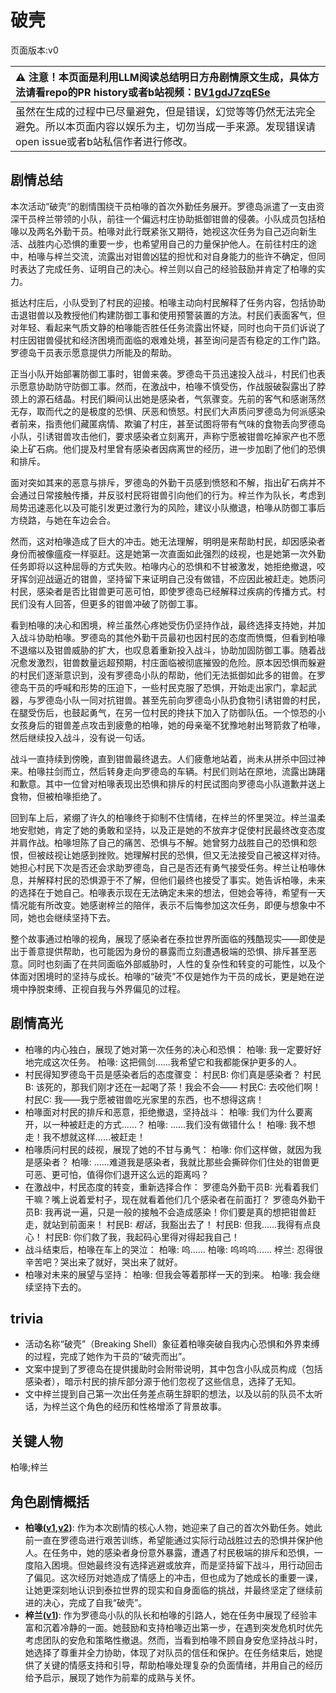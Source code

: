 # 破壳
页面版本:v0
 

| :warning: 注意！本页面是利用LLM阅读总结明日方舟剧情原文生成，具体方法请看repo的PR history或者b站视频：[BV1gdJ7zqESe](https://www.bilibili.com/video/BV1gdJ7zqESe/)         |
|:----------------------------|
| 虽然在生成的过程中已尽量避免，但是错误，幻觉等等仍然无法完全避免。所以本页面内容以娱乐为主，切勿当成一手来源。发现错误请open issue或者b站私信作者进行修改。|



## 剧情总结
本次活动“破壳”的剧情围绕干员柏喙的首次外勤任务展开。罗德岛派遣了一支由资深干员梓兰带领的小队，前往一个偏远村庄协助抵御钳兽的侵袭。小队成员包括柏喙以及两名外勤干员。柏喙对此行既紧张又期待，她视这次任务为自己迈向新生活、战胜内心恐惧的重要一步，也希望用自己的力量保护他人。在前往村庄的途中，柏喙与梓兰交流，流露出对钳兽凶猛的担忧和对自身能力的些许不确定，但同时表达了完成任务、证明自己的决心。梓兰则以自己的经验鼓励并肯定了柏喙的实力。

抵达村庄后，小队受到了村民的迎接。柏喙主动向村民解释了任务内容，包括协助击退钳兽以及教授他们构建防御工事和使用预警装置的方法。村民们表面客气，但对年轻、看起来气质文静的柏喙能否胜任任务流露出怀疑，同时也向干员们诉说了村庄因钳兽侵扰和经济困境而面临的艰难处境，甚至询问是否有稳定的工作门路。罗德岛干员表示愿意提供力所能及的帮助。

正当小队开始部署防御工事时，钳兽来袭。罗德岛干员迅速投入战斗，村民们也表示愿意协助防守防御工事。然而，在激战中，柏喙不慎受伤，作战服破裂露出了脖颈上的源石结晶。村民们瞬间认出她是感染者，气氛骤变。先前的客气和感谢荡然无存，取而代之的是极度的恐惧、厌恶和愤怒。村民们大声质问罗德岛为何派感染者前来，指责他们藏匿病情、欺骗了村庄，甚至试图将带有气味的食物丢向罗德岛小队，引诱钳兽攻击他们，要求感染者立刻离开，声称宁愿被钳兽吃掉家产也不愿染上矿石病。他们提及村里曾有感染者因病离世的经历，进一步加剧了他们的恐惧和排斥。

面对突如其来的恶意与排斥，罗德岛的外勤干员感到愤怒和不解，指出矿石病并不会通过日常接触传播，并反驳村民将钳兽引向他们的行为。梓兰作为队长，考虑到局势迅速恶化以及可能引发更过激行为的风险，建议小队撤退，柏喙从防御工事后方绕路，与她在车边会合。

然而，这对柏喙造成了巨大的冲击。她无法理解，明明是来帮助村民，却因感染者身份而被像瘟疫一样驱赶。这是她第一次直面如此强烈的歧视，也是她第一次外勤任务即将以这种屈辱的方式失败。柏喙内心的恐惧和不甘被激发，她拒绝撤退，咬牙挥剑迎战逼近的钳兽，坚持留下来证明自己没有做错，不应因此被赶走。她质问村民，感染者是否比钳兽更可恶可怕，即使罗德岛已经解释过疾病的传播方式。村民们没有人回答，但更多的钳兽冲破了防御工事。

看到柏喙的决心和困境，梓兰虽然心疼她受伤仍坚持作战，最终选择支持她，并加入战斗协助柏喙。罗德岛的其他外勤干员最初也因村民的态度而愤慨，但看到柏喙不退缩以及钳兽威胁的扩大，也叹息着重新投入战斗，协助加固防御工事。随着战况愈发激烈，钳兽数量远超预期，村庄面临被彻底摧毁的危险。原本因恐惧而躲避的村民们逐渐意识到，没有罗德岛小队的帮助，他们无法抵御如此多的钳兽。在罗德岛干员的呼喊和形势的压迫下，一些村民克服了恐惧，开始走出家门，拿起武器，与罗德岛小队一同对抗钳兽。甚至先前向罗德岛小队扔食物引诱钳兽的村民，在腿受伤后，也鼓起勇气，在另一位村民的搀扶下加入了防御队伍。一个惊恐的小女孩身后的钳兽差点攻击到疲惫的柏喙，她的母亲毫不犹豫地射出弩箭救了柏喙，然后继续投入战斗，没有说一句话。

战斗一直持续到傍晚，直到钳兽最终退去。人们疲惫地站着，尚未从拼杀中回过神来。柏喙拄剑而立，然后转身走向罗德岛的车辆。村民们则站在原地，流露出踌躇和歉意。其中一位曾对柏喙表现出恐惧和排斥的村民试图向罗德岛小队道歉并送上食物，但被柏喙拒绝了。

回到车上后，紧绷了许久的柏喙终于抑制不住情绪，在梓兰的怀里哭泣。梓兰温柔地安慰她，肯定了她的勇敢和坚持，以及正是她的不放弃才促使村民最终改变态度并肩作战。柏喙坦陈了自己的痛苦、恐惧与不解。她曾努力战胜自己的恐惧和怨恨，但被歧视让她感到挫败。她理解村民的恐惧，但又无法接受自己被这样对待。她担心村民下次是否还会求助罗德岛，自己是否还有勇气接受任务。梓兰让柏喙休息，并解释村民的恐惧源于不了解，但他们最终也接受了事实。她告诉柏喙，未来的选择在于她自己。柏喙表示现在无法确定未来的想法，但她会等待，希望有一天情况能有所改变。她感谢梓兰的陪伴，表示不后悔参加这次任务，即便与想象中不同，她也会继续坚持下去。

整个故事通过柏喙的视角，展现了感染者在泰拉世界所面临的残酷现实——即使是出于善意提供帮助，也可能因为身份的暴露而立刻遭遇极端的恐惧、排斥甚至恶意。同时也刻画了在共同面临外部威胁时，人性的复杂性和转变的可能性，以及个体面对困境时的坚持与成长。柏喙的“破壳”不仅是她作为干员的成长，更是她在逆境中挣脱束缚、正视自我与外界偏见的过程。
## 剧情高光
- 柏喙的内心独白，展现了她对第一次任务的决心和恐惧：
柏喙: 我一定要好好地完成这次任务。
柏喙: 这把佩剑......我希望它和我都能保护更多的人。
- 村民得知罗德岛干员是感染者后的态度骤变：
村民B: 你们真是感染者？
村民B: 该死的，那我们刚才还在一起喝了茶！我会不会——
村民C: 去咬他们啊！
村民C: 我——我宁愿被钳兽吃光家里的东西，也不想得这病！
- 柏喙面对村民的排斥和恶意，拒绝撤退，坚持战斗：
柏喙: 我们为什么要离开，以一种被赶走的方式......？
柏喙: ......我们没有做错什么！
柏喙: 我不想走！我不想就这样......被赶走！
- 柏喙质问村民的歧视，展现了她的不甘与勇气：
柏喙: 你们这样做，就因为我是感染者？
柏喙: ......难道我是感染者，我就比那些会撕碎你们住处的钳兽更可恶、更可怕，值得你们退开这么远的距离吗？
- 在激战中，村民态度的转变，重新选择合作：
罗德岛外勤干员B: 光看着我们干嘛？嘴上说着爱村子，现在就看着他们几个感染者在前面打？
罗德岛外勤干员B: 我再说一遍，只是一般的接触不会造成感染！你们要是真的想把钳兽赶走，就站到前面来！
村民B: *粗话*，我豁出去了！
村民B: 但我......我得有点良心！
村民B: 你们救了我，我起码心里得对得起我自己！
- 战斗结束后，柏喙在车上的哭泣：
柏喙: 呜......
柏喙: 呜呜呜......
梓兰: 忍得很辛苦吧？哭出来了就好，哭出来了就好。
- 柏喙对未来的展望与坚持：
柏喙: 但我会等着那样一天的到来。
柏喙: 我会继续坚持下去的。
## trivia
- 活动名称“破壳”（Breaking Shell）象征着柏喙突破自我内心恐惧和外界束缚的过程，完成了她作为干员的“破壳而出”。
- 文案中提到了罗德岛在提供援助时会附带说明，其中包含小队成员构成（包括感染者），暗示村民的排斥部分源于他们忽视了这些信息，选择了无知。
- 文中梓兰提到自己第一次出任务差点萌生辞职的想法，以及以前的队员不太听话，为梓兰这个角色的经历和性格增添了背景故事。
## 关键人物
柏喙;梓兰
## 角色剧情概括
-   **柏喙([v1](../chars/char_252_bibeak.md),[v2](../char_v3/char_252_bibeak.md))**: 作为本次剧情的核心人物，她迎来了自己的首次外勤任务。她此前一直在罗德岛进行艰苦训练，希望能通过实际行动战胜过去的恐惧并保护他人。在任务中，她的感染者身份意外暴露，遭遇了村民极端的排斥和恐惧，一度陷入困境。但她最终没有选择逃避或放弃，而是坚持留下战斗，用行动回击了偏见。这次经历对她造成了情感上的冲击，但也成为了她成长的重要一课，让她更深刻地认识到泰拉世界的现实和自身面临的挑战，并最终坚定了继续前进的决心，完成了自我“破壳”。
-   **梓兰([v1](../chars/char_278_orchid.md))**: 作为罗德岛小队的队长和柏喙的引路人，她在任务中展现了经验丰富和沉着冷静的一面。她鼓励和支持柏喙迈出第一步，在遇到突发危机时优先考虑团队的安危和策略性撤退。然而，当看到柏喙不顾自身安危坚持战斗时，她选择了尊重并全力协助，体现了对队员的信任和保护。在任务结束后，她提供了关键的情感支持和引导，帮助柏喙处理复杂的负面情绪，并用自己的经历给予启示，展现了她作为前辈的成熟与关怀。